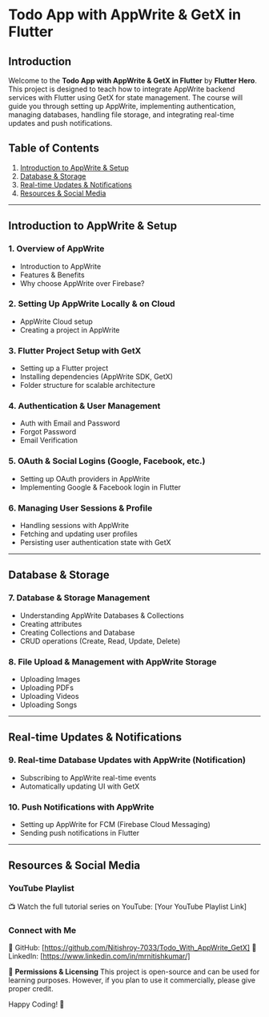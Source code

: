 # Todo App with AppWrite & GetX in Flutter

## Introduction
Welcome to the **Todo App with AppWrite & GetX in Flutter** by **Flutter Hero**. This project is designed to teach how to integrate AppWrite backend services with Flutter using GetX for state management. The course will guide you through setting up AppWrite, implementing authentication, managing databases, handling file storage, and integrating real-time updates and push notifications.

## Table of Contents
1. [Introduction to AppWrite & Setup](#introduction-to-appwrite--setup)
2. [Database & Storage](#database--storage)
3. [Real-time Updates & Notifications](#real-time-updates--notifications)
4. [Resources & Social Media](#resources--social-media)

---

## Introduction to AppWrite & Setup
### 1. Overview of AppWrite
- Introduction to AppWrite
- Features & Benefits
- Why choose AppWrite over Firebase?

### 2. Setting Up AppWrite Locally & on Cloud
- AppWrite Cloud setup
- Creating a project in AppWrite

### 3. Flutter Project Setup with GetX
- Setting up a Flutter project
- Installing dependencies (AppWrite SDK, GetX)
- Folder structure for scalable architecture

### 4. Authentication & User Management
- Auth with Email and Password
- Forgot Password
- Email Verification

### 5. OAuth & Social Logins (Google, Facebook, etc.)
- Setting up OAuth providers in AppWrite
- Implementing Google & Facebook login in Flutter

### 6. Managing User Sessions & Profile
- Handling sessions with AppWrite
- Fetching and updating user profiles
- Persisting user authentication state with GetX

---

## Database & Storage
### 7. Database & Storage Management
- Understanding AppWrite Databases & Collections
- Creating attributes
- Creating Collections and Database
- CRUD operations (Create, Read, Update, Delete)

### 8. File Upload & Management with AppWrite Storage
- Uploading Images
- Uploading PDFs
- Uploading Videos
- Uploading Songs

---

## Real-time Updates & Notifications
### 9. Real-time Database Updates with AppWrite (Notification)
- Subscribing to AppWrite real-time events
- Automatically updating UI with GetX

### 10. Push Notifications with AppWrite
- Setting up AppWrite for FCM (Firebase Cloud Messaging)
- Sending push notifications in Flutter

---

## Resources & Social Media
### YouTube Playlist
📺 Watch the full tutorial series on YouTube: [Your YouTube Playlist Link]

### Connect with Me
🔗 GitHub: [https://github.com/Nitishroy-7033/Todo_With_AppWrite_GetX]
🔗 LinkedIn: [https://www.linkedin.com/in/mrnitishkumar/]

📢 **Permissions & Licensing**
This project is open-source and can be used for learning purposes. However, if you plan to use it commercially, please give proper credit.


Happy Coding! 🚀

